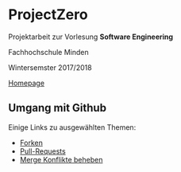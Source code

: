 # ProjectZero

Projektarbeit zur Vorlesung **Software Engineering**

Fachhochschule Minden

Wintersemster 2017/2018

[Homepage](https://pr0jectzer0.github.io/ProjectZero/)



## Umgang mit Github

Einige Links zu ausgewählten Themen:

- [Forken](https://help.github.com/articles/fork-a-repo/)
- [Pull-Requests](https://help.github.com/articles/about-pull-requests/)
- [Merge Konflikte beheben](https://www.ralfebert.de/git/mergekonflikte-beheben/)

